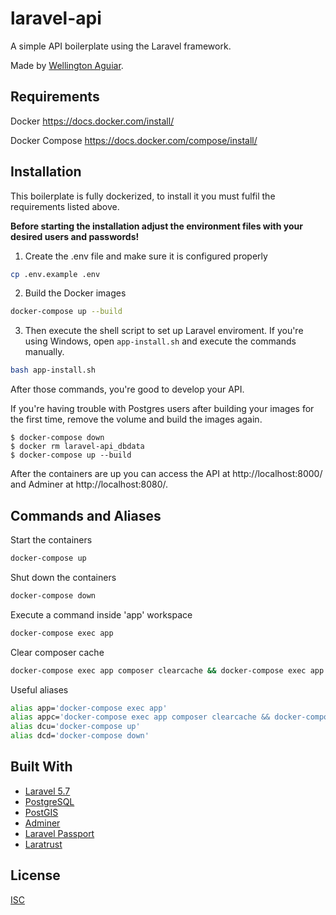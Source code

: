 # laravel-api

A simple API boilerplate using the Laravel framework.

Made by [Wellington Aguiar](https://github.com/wellcda).

## Requirements

Docker https://docs.docker.com/install/

Docker Compose https://docs.docker.com/compose/install/

## Installation

This boilerplate is fully dockerized, to install it you must fulfil the requirements listed above.

**Before starting the installation adjust the environment files with your desired users and passwords!**

1. Create the .env file and make sure it is configured properly
```bash
cp .env.example .env
```

2. Build the Docker images
```bash
docker-compose up --build
```

3. Then execute the shell script to set up Laravel enviroment. If you're using Windows, open `app-install.sh` and execute the commands manually.
```bash
bash app-install.sh
```

After those commands, you're good to develop your API.

If you're having trouble with Postgres users after building your images for the first time, remove the volume and build the images again.
```
$ docker-compose down
$ docker rm laravel-api_dbdata
$ docker-compose up --build
```

After the containers are up you can access the API at http://localhost:8000/ and Adminer at http://localhost:8080/.

## Commands and Aliases
Start the containers
```bash
docker-compose up
```

Shut down the containers
```bash
docker-compose down
```

Execute a command inside 'app' workspace
```bash
docker-compose exec app
```

Clear composer cache
```bash
docker-compose exec app composer clearcache && docker-compose exec app composer dumpautoload
```

Useful aliases
```bash
alias app='docker-compose exec app'
alias appc='docker-compose exec app composer clearcache && docker-compose exec app composer dumpautoload'
alias dcu='docker-compose up'
alias dcd='docker-compose down'
```

## Built With

* [Laravel 5.7](https://laravel.com/docs/5.7)
* [PostgreSQL](https://www.postgresql.org/docs/)
* [PostGIS](https://postgis.net/)
* [Adminer](https://www.adminer.org/)
* [Laravel Passport](https://github.com/laravel/passport)
* [Laratrust](https://github.com/santigarcor/laratrust)

## License
[ISC](https://choosealicense.com/licenses/isc/)
